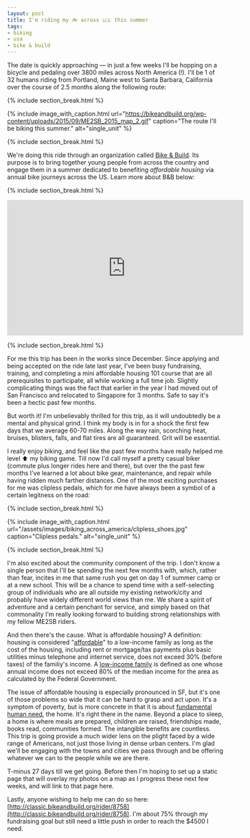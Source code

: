 ```yaml
---
layout: post
title: I'm riding my 🚲 across 🇺🇸 this summer
tags:
- biking
- usa
- bike & build
---
```


The date is quickly approaching — in just a few weeks I'll be hopping on a bicycle and pedaling over
3800 miles across North America (!). I'll be 1 of 32 humans riding from Portland, Maine west
to Santa Barbara, California over the course of 2.5 months along the following route:

{% include section_break.html %}

{% include image_with_caption.html
           url="https://bikeandbuild.org/wp-content/uploads/2015/09/ME2SB_2015_map_2.gif"
           caption="The route I'll be biking this summer."
           alt="single_unit" %}

{% include section_break.html %}

We're doing this ride through an organization called [Bike & Build](http://bikeandbuild.org/).
Its purpose is to bring together young people from across the country and engage them in a summer
dedicated to benefiting *affordable housing* via annual bike journeys across the US. Learn more
about B&B below:

{% include section_break.html %}

<iframe
  width="550"
  height="315"
  src="https://www.youtube.com/embed/7mmSN7J38Xg" frameborder="0" allowfullscreen></iframe
>

{% include section_break.html %}

For me this trip has been in the works since December. Since applying and being accepted on the ride
late last year, I've been busy fundraising, training, and completing a mini affordable housing 101
course that are all prerequisites to participate, all while working a full time job. Slightly complicating
things was the fact that earlier in the year I had moved out of San Francisco and relocated to
Singapore for 3 months. Safe to say it's been a hectic past few months.

But worth it! I'm unbelievably thrilled for this trip, as it will undoubtedly be a mental and physical
grind. I think my body is in for a shock the first few days that we average 60-70 miles. Along
the way rain, scorching heat, bruises, blisters, falls, and flat tires are all guaranteed. Grit will
be essential.

I really enjoy biking, and feel like the past few months have really helped me level ⬆️ my
biking game. Till now I'd call myself a pretty casual biker (commute plus longer rides here and there),
but over the the past few months I've learned a lot about bike gear, maintenance, and repair while
having ridden much farther distances. One of the most exciting purchases for me was clipless pedals,
which for me have always been a symbol of a certain legitness on the road:

{% include section_break.html %}

{% include image_with_caption.html
           url="/assets/images/biking_across_america/clipless_shoes.jpg"
           caption="Clipless pedals."
           alt="single_unit" %}

{% include section_break.html %}

I'm also excited about the community component of the trip. I don't know a single person that I'll
be spending the next few months with, which, rather than fear, incites in me that same rush you get
on day 1 of summer camp or at a new school. This will be a chance to spend time with a self-selecting
group of individuals who are all outside my existing network/city and probably have widely different
world views than me. We share a spirit of adventure and a certain penchant for service, and simply
based on that commonality I'm really looking forward to building strong relationships with my fellow
ME2SB riders.

And then there's the cause. What is affordable housing? A definition: housing is considered
"<u>affordable</u>" to a low-income family as long as the cost of the housing, including rent or
mortgage/tax payments plus basic utilities minus telephone and internet service, does not exceed
30% (before taxes) of the familiy's income. A <u>low-income family</u> is defined as one whose
annual income does not exceed 80% of the median income for the area as calculated by the Federal
Government.

The issue of affordable housing is especially pronounced in SF, but it's one of those problems so wide
that it can be hard to grasp and act upon. It's a symptom of poverty, but is more concrete in that it
is about [fundamental human need](https://en.wikipedia.org/wiki/Maslow%27s_hierarchy_of_needs), the home.
It's right there in the name. Beyond a place to sleep, a home is where meals are prepared, children are raised, friendships made, books read, communities formed. The intangible benefits are countless. This trip is
going provide a much wider lens on the plight faced by a wide range of Americans, not just those living
in dense urban centers. I'm glad we'll be engaging with the towns and cities we pass through and be
offering whatever we can to the people while we are there.

T-minus 27 days till we get going. Before then I'm hoping to set up a static page that will overlay
my photos on a map as I progress these next few weeks, and will link to that page here.

Lastly, anyone wishing to help me can do so here:
[http://classic.bikeandbuild.org/rider/8758](http://classic.bikeandbuild.org/rider/8758). I'm about
75% through my fundraising goal but still need a little push in order to reach the $4500 I need.
